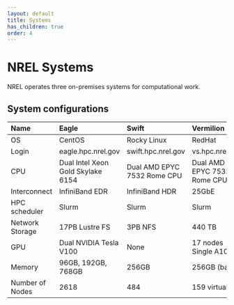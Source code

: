 ```yaml
---
layout: default
title: Systems
has_children: true
order: 4
---
```


# NREL Systems
NREL operates three on-premises systems for computational work. 

## System configurations

| Name        | Eagle     | Swift        | Vermilion     |
| :---------- | :-------- | :----------- | :------------- |
| OS          | CentOS    | Rocky Linux    | RedHat       |
| Login       | eagle.hpc.nrel.gov | swift.hpc.nrel.gov | vs.hpc.nrel.gov |
| CPU         | Dual Intel Xeon Gold Skylake 6154 | Dual AMD EPYC 7532 Rome CPU | Dual AMD EPYC 7532 Rome CPU |
| Interconnect | InfiniBand EDR | InfiniBand HDR| 25GbE |
| HPC scheduler | Slurm | Slurm | Slurm |
| Network Storage | 17PB Lustre FS | 3PB NFS | 440 TB
| GPU | Dual NVIDIA Tesla V100 | None | 17 nodes Single A100
| Memory | 96GB, 192GB, 768GB | 256GB | 256GB (base)
| Number of Nodes | 2618 | 484 | 159 virtual |
